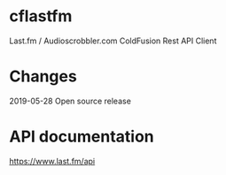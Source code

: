 # cflastfm
Last.fm / Audioscrobbler.com ColdFusion Rest API Client

# Changes
2019-05-28 Open source release

# API documentation
https://www.last.fm/api

